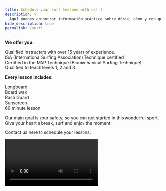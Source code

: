 ```yaml
---
title: Schedule your surf lessons with us!!!
description: >
  Aquí puedes encontrar información práctica sobre dónde, cómo y con quién surfear
hide_description: true
permalink: /surf/
---
```

<strong>We offer you:</strong>

Qualified instructors with over 15 years of experience.<br>ISA (International Surfing Association) Technique certified.<br>Certified in the MAP Technique (Biomechanical Surfing Technique).<br>Qualified to teach levels 1, 2 and 3.

<strong>Every lesson includes:</strong>

Longboard<br>Board wax<br>Rash Guard<br>Sunscreen<br>60 minute lesson.

Our main goal is your safety, so you can get started in this wonderful sport.
Give your heart a break, surf and enjoy the moment.

Contact us here to schedule your lessons.

<video src="/assets/mp4/surf/surf-sunset.mp4" autoplay />

{% include contact-form.html %}
